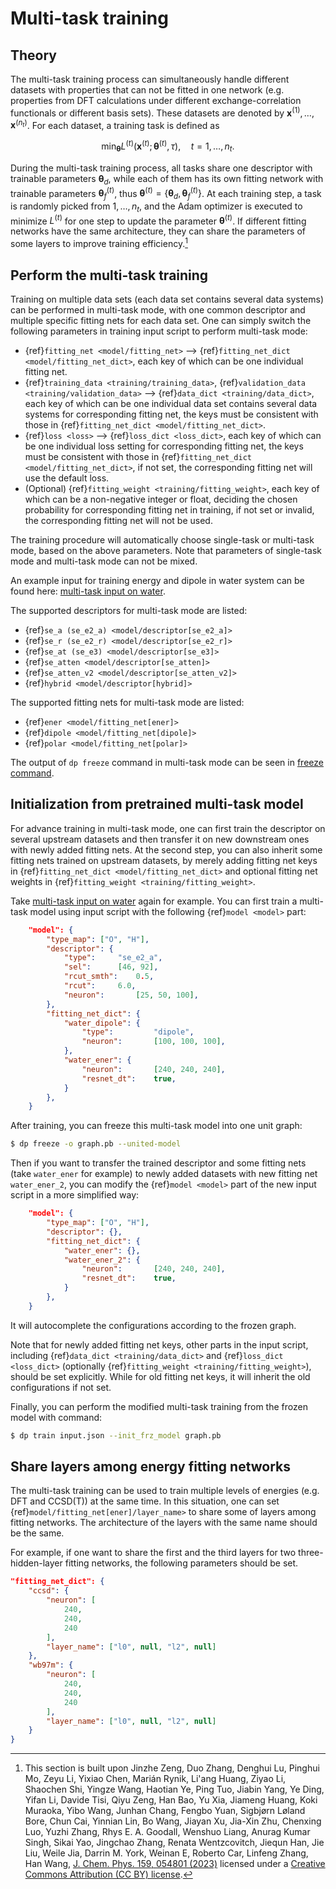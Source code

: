 # Multi-task training

## Theory

The multi-task training process can simultaneously handle different datasets with properties that can not be fitted in one network (e.g. properties from DFT calculations under different exchange-correlation functionals or different basis sets).
These datasets are denoted by $\boldsymbol x^{(1)}, \dots, \boldsymbol x^{(n_t)}$.
For each dataset, a training task is defined as
```math
    \min_{\boldsymbol \theta}   L^{(t)} (\boldsymbol x^{(t)}; \boldsymbol  \theta^{(t)}, \tau), \quad t=1, \dots, n_t.
```

During the multi-task training process, all tasks share one descriptor with trainable parameters $\boldsymbol{\theta}_ {d}$, while each of them has its own fitting network with trainable parameters $\boldsymbol{\theta}_ f^{(t)}$, thus
$\boldsymbol{\theta}^{(t)} = \{ \boldsymbol{\theta}_ {d} , \boldsymbol{\theta}_ {f}^{(t)} \}$.
At each training step, a task is randomly picked from ${1, \dots, n_t}$, and the Adam optimizer is executed to minimize $L^{(t)}$ for one step to update the parameter $\boldsymbol \theta^{(t)}$.
If different fitting networks have the same architecture, they can share the parameters of some layers
to improve training efficiency.[^1]

[^1]: This section is built upon Jinzhe Zeng, Duo Zhang, Denghui Lu, Pinghui Mo, Zeyu Li, Yixiao Chen,  Marián Rynik, Li'ang Huang, Ziyao Li, Shaochen Shi, Yingze Wang, Haotian Ye, Ping Tuo, Jiabin Yang, Ye Ding, Yifan Li, Davide Tisi, Qiyu Zeng, Han Bao, Yu Xia, Jiameng Huang, Koki Muraoka, Yibo Wang, Junhan Chang, Fengbo Yuan, Sigbjørn Løland Bore, Chun Cai, Yinnian Lin, Bo Wang, Jiayan Xu, Jia-Xin Zhu, Chenxing Luo, Yuzhi Zhang, Rhys E. A. Goodall, Wenshuo Liang, Anurag Kumar Singh, Sikai Yao, Jingchao Zhang, Renata Wentzcovitch, Jiequn Han, Jie Liu, Weile Jia, Darrin M. York, Weinan E, Roberto Car, Linfeng Zhang, Han Wang, [J. Chem. Phys. 159, 054801 (2023)](https://doi.org/10.1063/5.0155600) licensed under a [Creative Commons Attribution (CC BY) license](http://creativecommons.org/licenses/by/4.0/).

## Perform the multi-task training
Training on multiple data sets (each data set contains several data systems) can be performed in multi-task mode,
with one common descriptor and multiple specific fitting nets for each data set.
One can simply switch the following parameters in training input script to perform multi-task mode:
- {ref}`fitting_net <model/fitting_net>` --> {ref}`fitting_net_dict <model/fitting_net_dict>`,
each key of which can be one individual fitting net.
- {ref}`training_data <training/training_data>`,  {ref}`validation_data <training/validation_data>`
--> {ref}`data_dict <training/data_dict>`, each key of which can be one individual data set contains
several data systems for corresponding fitting net, the keys must be consistent with those in
{ref}`fitting_net_dict <model/fitting_net_dict>`.
- {ref}`loss <loss>` --> {ref}`loss_dict <loss_dict>`, each key of which can be one individual loss setting
for corresponding fitting net, the keys must be consistent with those in
{ref}`fitting_net_dict <model/fitting_net_dict>`, if not set, the corresponding fitting net will use the default loss.
- (Optional) {ref}`fitting_weight <training/fitting_weight>`, each key of which can be a non-negative integer or float,
deciding the chosen probability for corresponding fitting net in training, if not set or invalid,
the corresponding fitting net will not be used.

The training procedure will automatically choose single-task or multi-task mode, based on the above parameters.
Note that parameters of single-task mode and multi-task mode can not be mixed.

An example input for training energy and dipole in water system can be found here: [multi-task input on water](../../examples/water_multi_task/ener_dipole/input.json).

The supported descriptors for multi-task mode are listed:
- {ref}`se_a (se_e2_a) <model/descriptor[se_e2_a]>`
- {ref}`se_r (se_e2_r) <model/descriptor[se_e2_r]>`
- {ref}`se_at (se_e3) <model/descriptor[se_e3]>`
- {ref}`se_atten <model/descriptor[se_atten]>`
- {ref}`se_atten_v2 <model/descriptor[se_atten_v2]>`
- {ref}`hybrid <model/descriptor[hybrid]>`

The supported fitting nets for multi-task mode are listed:
- {ref}`ener <model/fitting_net[ener]>`
- {ref}`dipole <model/fitting_net[dipole]>`
- {ref}`polar <model/fitting_net[polar]>`

The output of `dp freeze` command in multi-task mode can be seen in [freeze command](../freeze/freeze.md).

## Initialization from pretrained multi-task model
For advance training in multi-task mode, one can first train the descriptor on several upstream datasets and then transfer it on new downstream ones with newly added fitting nets.
At the second step, you can also inherit some fitting nets trained on upstream datasets, by merely adding fitting net keys in {ref}`fitting_net_dict <model/fitting_net_dict>` and
optional fitting net weights in {ref}`fitting_weight <training/fitting_weight>`.

Take [multi-task input on water](../../examples/water_multi_task/ener_dipole/input.json) again for example.
You can first train a multi-task model using input script with the following {ref}`model <model>` part:
```json
    "model": {
        "type_map": ["O", "H"],
        "descriptor": {
            "type":     "se_e2_a",
            "sel":      [46, 92],
            "rcut_smth":    0.5,
            "rcut":     6.0,
            "neuron":       [25, 50, 100],
        },
        "fitting_net_dict": {
            "water_dipole": {
                "type":         "dipole",
                "neuron":       [100, 100, 100],
            },
            "water_ener": {
                "neuron":       [240, 240, 240],
                "resnet_dt":    true,
            }
        },
    }
```
After training, you can freeze this multi-task model into one unit graph:
```bash
$ dp freeze -o graph.pb --united-model
```
Then if you want to transfer the trained descriptor and some fitting nets (take `water_ener` for example) to newly added datasets with new fitting net `water_ener_2`,
you can modify the {ref}`model <model>` part of the new input script in a more simplified way:
```json
    "model": {
        "type_map": ["O", "H"],
        "descriptor": {},
        "fitting_net_dict": {
            "water_ener": {},
            "water_ener_2": {
                "neuron":       [240, 240, 240],
                "resnet_dt":    true,
            }
        },
    }
```
It will autocomplete the configurations according to the frozen graph.

Note that for newly added fitting net keys, other parts in the input script, including {ref}`data_dict <training/data_dict>` and {ref}`loss_dict <loss_dict>` (optionally {ref}`fitting_weight <training/fitting_weight>`),
should be set explicitly. While for old fitting net keys, it will inherit the old configurations if not set.

Finally, you can perform the modified multi-task training from the frozen model with command:
```bash
$ dp train input.json --init_frz_model graph.pb
```

## Share layers among energy fitting networks

The multi-task training can be used to train multiple levels of energies (e.g. DFT and CCSD(T)) at the same time.
In this situation, one can set {ref}`model/fitting_net[ener]/layer_name>` to share some of layers among fitting networks.
The architecture of the layers with the same name should be the same.

For example, if one want to share the first and the third layers for two three-hidden-layer fitting networks, the following parameters should be set.
```json
"fitting_net_dict": {
    "ccsd": {
        "neuron": [
            240,
            240,
            240
        ],
        "layer_name": ["l0", null, "l2", null]
    },
    "wb97m": {
        "neuron": [
            240,
            240,
            240
        ],
        "layer_name": ["l0", null, "l2", null]
    }
}
```

